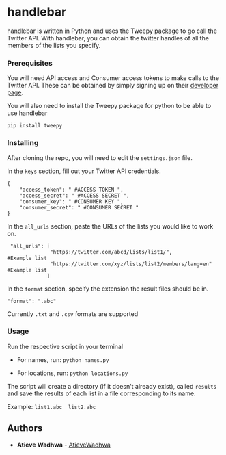 # handlebar
handlebar is written in Python and uses the Tweepy package to go call the Twitter API. With handlebar, you can obtain the twitter handles of all the members of the lists you specify.

### Prerequisites
You will need API access and Consumer access tokens to make calls to the Twitter API.
These can be obtained by simply signing up on their [developer page](https://developer.twitter.com/en/apply-for-access "Twitter Developer API").

You will also need to install the Tweepy package for python to be able to use handlebar

```
pip install tweepy
```

### Installing

After cloning the repo, you will need to edit the ```settings.json``` file. 

In the ```keys``` section, fill out your Twitter API credentials.
```
{
    "access_token": " #ACCESS TOKEN ",
    "access_secret": " #ACCESS SECRET ",
    "consumer_key": " #CONSUMER KEY ",
    "consumer_secret": " #CONSUMER SECRET "
}
``` 

In the ```all_urls``` section, paste the URLs of the lists you would like to work on.
```
 "all_urls": [
              "https://twitter.com/abcd/lists/list1/",                #Example list
              "https://twitter.com/xyz/lists/list2/members/lang=en"   #Example list
             ]
```
In the ```format``` section, specify the extension the result files should be in.
```
"format": ".abc"
```
Currently ```.txt``` and ```.csv``` formats are supported

### Usage

Run the respective script in your terminal

* For names, run: 
```python names.py```

* For locations, run: 
```python locations.py```

The script will create a directory (if it doesn't already exist), called ```results``` and save the results of each list in a file corresponding to its name.

Example:
```list1.abc  list2.abc```

## Authors

* **Atieve Wadhwa** -  [AtieveWadhwa](https://github.com/AtieveWadhwa)

